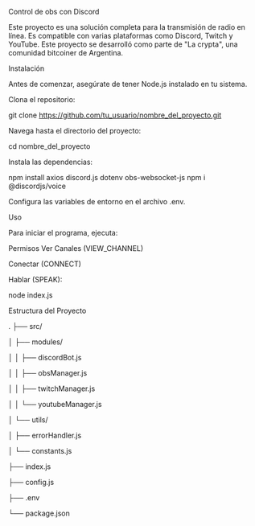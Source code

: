 Control de obs con Discord

Este proyecto es una solución completa para la transmisión de radio en línea. Es compatible con varias plataformas como Discord, Twitch y YouTube. Este proyecto se desarrolló como parte de "La crypta", una comunidad bitcoiner de Argentina.


Instalación

Antes de comenzar, asegúrate de tener Node.js instalado en tu sistema.

Clona el repositorio:



git clone https://github.com/tu_usuario/nombre_del_proyecto.git

Navega hasta el directorio del proyecto:



cd nombre_del_proyecto

Instala las dependencias:




npm install axios discord.js dotenv obs-websocket-js
npm i @discordjs/voice


Configura las variables de entorno en el archivo .env.


Uso

Para iniciar el programa, ejecuta:


Permisos
Ver Canales (VIEW_CHANNEL)

Conectar (CONNECT)

Hablar (SPEAK):


node index.js

Estructura del Proyecto




.
├── src/

│   ├── modules/

│   │   ├── discordBot.js

│   │   ├── obsManager.js

│   │   ├── twitchManager.js

│   │   └── youtubeManager.js

│   └── utils/

│       ├── errorHandler.js

│       └── constants.js

├── index.js

├── config.js

├── .env

└── package.json

